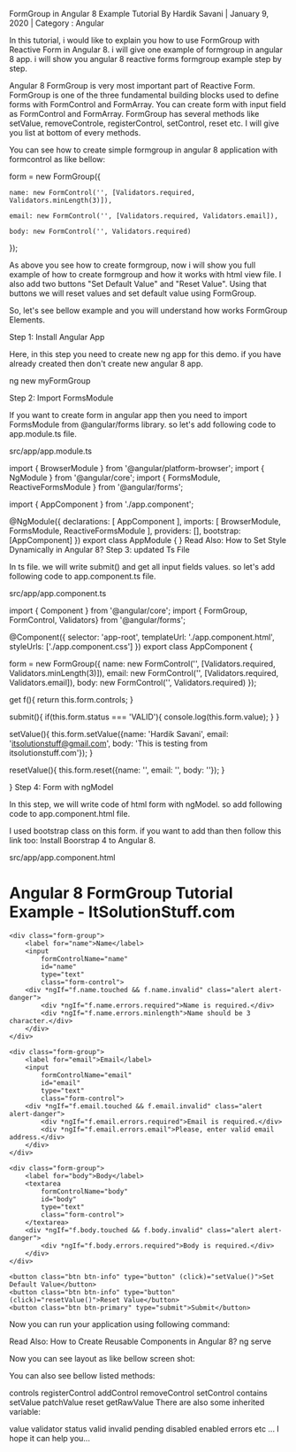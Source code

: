 FormGroup in Angular 8 Example Tutorial
 By Hardik Savani |  January 9, 2020 |  Category : Angular


In this tutorial, i would like to explain you how to use FormGroup with Reactive Form in Angular 8. i will give one example of formgroup in angular 8 app. i will show you angular 8 reactive forms formgroup example step by step.

Angular 8 FormGroup is very most important part of Reactive Form. FormGroup is one of the three fundamental building blocks used to define forms with FormControl and FormArray. You can create form with input field as FormControl and FormArray. FormGroup has several methods like setValue, removeControle, registerControl, setControl, reset etc. I will give you list at bottom of every methods.

You can see how to create simple formgroup in angular 8 application with formcontrol as like bellow:

form = new FormGroup({

    name: new FormControl('', [Validators.required, Validators.minLength(3)]),

    email: new FormControl('', [Validators.required, Validators.email]),

    body: new FormControl('', Validators.required)

});

As above you see how to create formgroup, now i will show you full example of how to create formgroup and how it works with html view file. I also add two buttons "Set Default Value" and "Reset Value". Using that buttons we will reset values and set default value using FormGroup.

So, let's see bellow example and you will understand how works FormGroup Elements.



Step 1: Install Angular App

Here, in this step you need to create new ng app for this demo. if you have already created then don't create new angular 8 app.

ng new myFormGroup

Step 2: Import FormsModule

If you want to create form in angular app then you need to import FormsModule from @angular/forms library. so let's add following code to app.module.ts file.

src/app/app.module.ts

import { BrowserModule } from '@angular/platform-browser';
import { NgModule } from '@angular/core';
import { FormsModule, ReactiveFormsModule } from '@angular/forms';
   
import { AppComponent } from './app.component';
   
@NgModule({
  declarations: [
    AppComponent
  ],
  imports: [
    BrowserModule,
    FormsModule,
    ReactiveFormsModule
  ],
  providers: [],
  bootstrap: [AppComponent]
})
export class AppModule { }
Read Also: How to Set Style Dynamically in Angular 8?
Step 3: updated Ts File

In ts file. we will write submit() and get all input fields values. so let's add following code to app.component.ts file.

src/app/app.component.ts

import { Component } from '@angular/core';
import { FormGroup, FormControl, Validators} from '@angular/forms';
    
@Component({
  selector: 'app-root',
  templateUrl: './app.component.html',
  styleUrls: ['./app.component.css']
})
export class AppComponent {
   
  form = new FormGroup({
    name: new FormControl('', [Validators.required, Validators.minLength(3)]),
    email: new FormControl('', [Validators.required, Validators.email]),
    body: new FormControl('', Validators.required)
  });
   
  get f(){
      return this.form.controls;
  }
   
  submit(){
      if(this.form.status === 'VALID'){
        console.log(this.form.value);
      }
  }
  
  setValue(){
      this.form.setValue({name: 'Hardik Savani', email: 'itsolutionstuff@gmail.com', body: 'This is testing from itsolutionstuff.com'});
  }
  
  resetValue(){
      this.form.reset({name: '', email: '', body: ''});
  }
    
}
Step 4: Form with ngModel

In this step, we will write code of html form with ngModel. so add following code to app.component.html file.

I used bootstrap class on this form. if you want to add than then follow this link too: Install Boorstrap 4 to Angular 8.

src/app/app.component.html

<h1>Angular 8 FormGroup Tutorial Example - ItSolutionStuff.com</h1>
  
<form [formGroup]="form" (ngSubmit)="submit()">
      
    <div class="form-group">
        <label for="name">Name</label>
        <input 
            formControlName="name"
            id="name" 
            type="text" 
            class="form-control">
        <div *ngIf="f.name.touched && f.name.invalid" class="alert alert-danger">
            <div *ngIf="f.name.errors.required">Name is required.</div>
            <div *ngIf="f.name.errors.minlength">Name should be 3 character.</div>
        </div>
    </div>
   
    <div class="form-group">
        <label for="email">Email</label>
        <input 
            formControlName="email"
            id="email" 
            type="text" 
            class="form-control">
        <div *ngIf="f.email.touched && f.email.invalid" class="alert alert-danger">
            <div *ngIf="f.email.errors.required">Email is required.</div>
            <div *ngIf="f.email.errors.email">Please, enter valid email address.</div>
        </div>
    </div>
   
    <div class="form-group">
        <label for="body">Body</label>
        <textarea 
            formControlName="body"
            id="body" 
            type="text" 
            class="form-control">
        </textarea>
        <div *ngIf="f.body.touched && f.body.invalid" class="alert alert-danger">
            <div *ngIf="f.body.errors.required">Body is required.</div>
        </div>
    </div>
  
    <button class="btn btn-info" type="button" (click)="setValue()">Set Default Value</button>
    <button class="btn btn-info" type="button" (click)="resetValue()">Reset Value</button>
    <button class="btn btn-primary" type="submit">Submit</button>
</form>
Now you can run your application using following command:

Read Also: How to Create Reusable Components in Angular 8?
ng serve

Now you can see layout as like bellow screen shot:



You can also see bellow listed methods:

controls
registerControl
addControl
removeControl
setControl
contains
setValue
patchValue
reset
getRawValue
There are also some inherited variable:

value
validator
status
valid
invalid
pending
disabled
enabled
errors
etc ...
I hope it can help you...